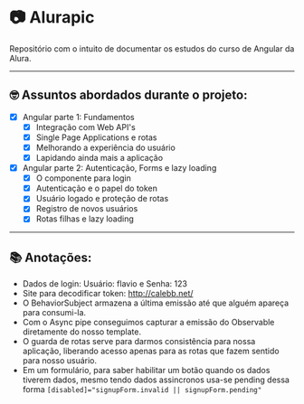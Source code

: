 # 📷 Alurapic

Repositório com o intuito de documentar os estudos do curso de Angular da Alura.

------

## 🤓 Assuntos abordados durante o projeto:

- [x] Angular parte 1: Fundamentos
    - [x] Integração com Web API's
    - [x] Single Page Applications e rotas
    - [x] Melhorando a experiência do usuário
    - [x] Lapidando ainda mais a aplicação
- [x] Angular parte 2: Autenticação, Forms e lazy loading
    - [x] O componente para login
    - [x] Autenticação e o papel do token
    - [x] Usuário logado e proteção de rotas
    - [x] Registro de novos usuários
    - [x] Rotas filhas e lazy loading

-----

## 📚 Anotações:

- Dados de login: Usuário: flavio e Senha: 123
- Site para decodificar token: http://calebb.net/
- O BehaviorSubject armazena a última emissão até que alguém apareça para consumi-la.
- Com o Async pipe conseguimos capturar a emissão do Observable diretamente do nosso template.
- O guarda de rotas serve para darmos consistência para nossa aplicação, liberando acesso apenas para as rotas que fazem sentido para nosso usuário.
- Em um formulário, para saber habilitar um botão quando os dados tiverem dados, mesmo tendo dados assincronos usa-se pending dessa forma `[disabled]="signupForm.invalid || signupForm.pending"`
